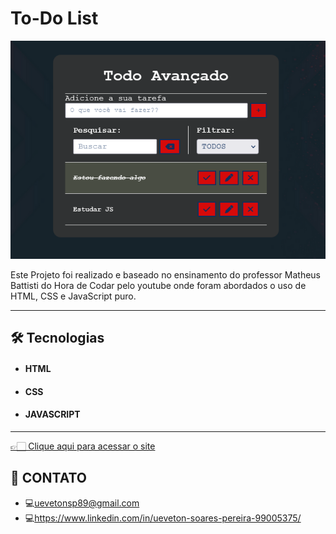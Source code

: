 # To-Do List

<div>
    <img src=".github/Todo-List.png">
</div>

<div>
    <p>Este Projeto foi realizado e baseado no ensinamento do professor Matheus Battisti do Hora de Codar pelo youtube onde foram abordados o uso de HTML, CSS e JavaScript puro.</p>
</div>
<div>
<hr>
    <h2>🛠 Tecnologias</h2>
    <ul>
        <li>
            <h4>HTML</h4>
        </li>
        <li>
            <h4>CSS</h4>
        </li>
        <li>
            <h4>JAVASCRIPT</h4>
        </li>
    </ul>
</div>
<hr>

[👉🏻 Clique aqui para acessar o site](https://ueveton.github.io/Projeto-TODO/)

## 📲 CONTATO

- 💻uevetonsp89@gmail.com
- 💻https://www.linkedin.com/in/ueveton-soares-pereira-99005375/